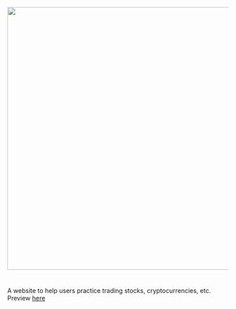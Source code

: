 <p align="center">
  <img src="https://github.com/user-attachments/assets/6bc8d003-c66f-4471-a570-d2f71ec8d4d6" width="600" />
</p>

# 

A website to help users practice trading stocks, cryptocurrencies, etc. Preview [here](https://www.traydner.com/)

